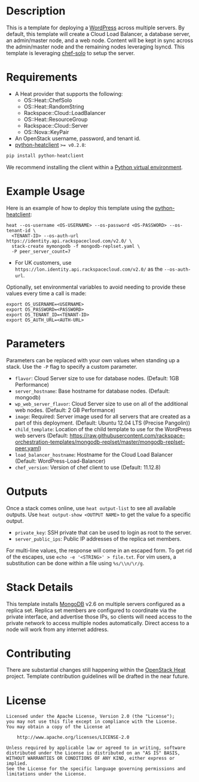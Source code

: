 Description
===========

This is a template for deploying a [WordPress](http://wordpress.org/) across
multiple servers. By default, this template will create a Cloud Load Balancer,
a database server, an admin/master node, and a web node. Content will be kept
in sync across the admin/master node and the remaining nodes leveraging lsyncd.
This template is leveraging [chef-solo](http://docs.opscode.com/chef_solo.html)
to setup the server.

Requirements
============
* A Heat provider that supports the following:
  * OS::Heat::ChefSolo
  * OS::Heat::RandomString
  * Rackspace::Cloud::LoadBalancer
  * OS::Heat::ResourceGroup
  * Rackspace::Cloud::Server
  * OS::Nova::KeyPair
* An OpenStack username, password, and tenant id.
* [python-heatclient](https://github.com/openstack/python-heatclient)
`>= v0.2.8`:

```bash
pip install python-heatclient
```

We recommend installing the client within a [Python virtual
environment](http://www.virtualenv.org/).

Example Usage
=============
Here is an example of how to deploy this template using the
[python-heatclient](https://github.com/openstack/python-heatclient):

```
heat --os-username <OS-USERNAME> --os-password <OS-PASSWORD> --os-tenant-id \
  <TENANT-ID> --os-auth-url https://identity.api.rackspacecloud.com/v2.0/ \
  stack-create mymongodb -f mongodb-replset.yaml \
  -P peer_server_count=7
```

* For UK customers, use `https://lon.identity.api.rackspacecloud.com/v2.0/` as
the `--os-auth-url`.

Optionally, set environmental variables to avoid needing to provide these
values every time a call is made:

```
export OS_USERNAME=<USERNAME>
export OS_PASSWORD=<PASSWORD>
export OS_TENANT_ID=<TENANT-ID>
export OS_AUTH_URL=<AUTH-URL>
```

Parameters
==========
Parameters can be replaced with your own values when standing up a stack. Use
the `-P` flag to specify a custom parameter.

* `flavor`: Cloud Server size to use for database nodes. (Default:
  1GB Performance)
* `server_hostname`: Base hostname for database nodes. (Default: mongodb)
* `wp_web_server_flavor`: Cloud Server size to use on all of the additional web
  nodes. (Default: 2 GB Performance)
* `image`: Required: Server image used for all servers that are created as a
  part of this deployment. (Default: Ubuntu 12.04 LTS (Precise Pangolin))
* `child_template`: Location of the child template to use for the WordPress web
  servers (Default:
  https://raw.githubusercontent.com/rackspace-orchestration-templates/mongodb-replset/master/mongodb-replset-peer.yaml)
* `load_balancer_hostname`: Hostname for the Cloud Load Balancer (Default:
  WordPress-Load-Balancer)
* `chef_version`: Version of chef client to use (Default: 11.12.8)

Outputs
=======
Once a stack comes online, use `heat output-list` to see all available outputs.
Use `heat output-show <OUTPUT NAME>` to get the value fo a specific output.

* `private_key`: SSH private that can be used to login as root to the server.
* `server_public_ips`: Public IP addresses of the replica set members.

For multi-line values, the response will come in an escaped form. To get rid of
the escapes, use `echo -e '<STRING>' > file.txt`. For vim users, a substitution
can be done within a file using `%s/\\n/\r/g`.

Stack Details
=============
This template installs [MongoDB](http://www.mongodb.org/) v2.6 on multiple
servers configured as a replica set. Replica set members are configured
to coordinate via the private interface, and advertise those IPs, so clients
will need access to the private network to access multiple nodes automatically.
Direct access to a node will work from any internet address.

Contributing
============
There are substantial changes still happening within the [OpenStack
Heat](https://wiki.openstack.org/wiki/Heat) project. Template contribution
guidelines will be drafted in the near future.

License
=======
```
Licensed under the Apache License, Version 2.0 (the "License");
you may not use this file except in compliance with the License.
You may obtain a copy of the License at

    http://www.apache.org/licenses/LICENSE-2.0

Unless required by applicable law or agreed to in writing, software
distributed under the License is distributed on an "AS IS" BASIS,
WITHOUT WARRANTIES OR CONDITIONS OF ANY KIND, either express or implied.
See the License for the specific language governing permissions and
limitations under the License.
```
